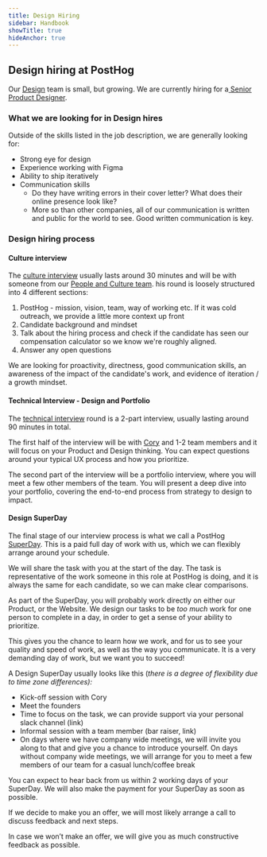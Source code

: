 ```yaml
---
title: Design Hiring
sidebar: Handbook
showTitle: true
hideAnchor: true
---
```


## Design hiring at PostHog

Our [Design](https://posthog.com/handbook/people/team-structure/design) team is small, but growing. We are currently hiring for a[ Senior Product Designer](https://posthog.workable.com/jobs/1675218/preview?show_description=true). 


### What we are looking for in Design hires

Outside of the skills listed in the job description, we are generally looking for: 



*   Strong eye for design 
*   Experience working with Figma
*   Ability to ship iteratively 
*   Communication skills
    *   Do they have writing errors in their cover letter? What does their online presence look like?
    *   More so than other companies, all of our communication is written and public for the world to see. Good written communication is key.


### Design hiring process 


#### Culture interview

The [culture interview](https://posthog.com/handbook/people/hiring-process#interview-1---culture-with-eltje) usually lasts around 30 minutes and will be with someone from our [People and Culture team](https://posthog.com/handbook/people/team-structure/people). his round is loosely structured into 4 different sections:



1. PostHog - mission, vision, team, way of working etc. If it was cold outreach, we provide a little more context up front
2. Candidate background and mindset
3. Talk about the hiring process and check if the candidate has seen our compensation calculator so we know we're roughly aligned.
4. Answer any open questions

We are looking for proactivity, directness, good communication skills, an awareness of the impact of the candidate's work, and evidence of iteration / a growth mindset. 


#### Technical Interview - Design and Portfolio

The [technical interview](https://posthog.com/handbook/people/hiring-process#interview-2) round is a 2-part interview, usually lasting around 90 minutes in total.

The first half of the interview will be with [Cory](https://posthog.com/handbook/people/team#cory-watilo-lead-designer-) and 1-2 team members and it will focus on your Product and Design thinking. You can expect questions around your typical UX process and how you prioritize. 

The second part of the interview will be a portfolio interview, where you will meet a few other members of the team. You will present a deep dive into your portfolio, covering the end-to-end process from strategy to design to impact.


#### Design SuperDay

The final stage of our interview process is what we call a PostHog [SuperDay](https://posthog.com/handbook/people/hiring-process#posthog-superday). This is a paid full day of work with us, which we can flexibly arrange around your schedule. 

We will share the task with you at the start of the day. The task is representative of the work someone in this role at PostHog is doing, and it is always the same for each candidate, so we can make clear comparisons.

As part of the SuperDay, you will probably work directly on either our Product, or the Website. We design our tasks to be _too much_ work for one person to complete in a day, in order to get a sense of your ability to prioritize. 

This gives you the chance to learn how we work, and for us to see your quality and speed of work, as well as the way you communicate. It is a very demanding day of work, but we want you to succeed! 

A Design SuperDay usually looks like this  (_there is a degree of flexibility due to time zone differences):_



*   Kick-off session with Cory
*   Meet the founders
*   Time to focus on the task, we can provide support via your personal slack channel (link)
*   Informal session with a team member (bar raiser, link)
*   On days where we have company wide meetings, we will invite you along to that and give you a chance to introduce yourself. On days without company wide meetings, we will arrange for you to meet a few members of our team for a casual lunch/coffee break

You can expect to hear back from us within 2 working days of your SuperDay. We will also make the payment for your SuperDay as soon as possible. 

If we decide to make you an offer, we will most likely arrange a call to discuss feedback and next steps.

In case we won’t make an offer, we will give you as much constructive feedback as possible. 

